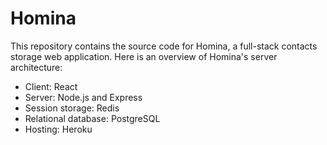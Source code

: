 # Homina

This repository contains the source code for Homina, a full-stack contacts storage web application. Here is an overview of Homina's server architecture:

- Client: React
- Server: Node.js and Express
- Session storage: Redis
- Relational database: PostgreSQL
- Hosting: Heroku